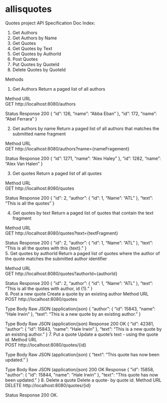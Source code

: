 # allisquotes
Quotes project
API Specification Doc
Index:


1. Get Authors
2. Get Authors by Name
3. Get Quotes
4. Get Quotes by Text
5. Get Quotes by AuthorId
6. Post Quotes
7. Put Quotes by QuoteId
8. Delete Quotes by QuoteId


























Methods
1. Get Authors
Return a paged list of all authors


Method
	URL            
	GET
	http://localhost:8080/authors
	

Status
	Response
	200
	{
         “id”: 126,
         “name”: “Abba Eban”
     },
         “id”: 172,
         “name”: “Abel Ferrara”
}


	

2. Get authors by name
Return a paged list of all authors that matches the submitted name fragment 


Method
	URL            
	GET
	http://localhost:8080/authors?name={nameFragement}
	

Status
	Response
	200
	{
         “id”: 1271,
         “name”: “Alex Haley”
     },
         “id”: 1282,
         “name”: “Alex Van Halen”
}
	



3. Get quotes
Return a paged list of all quotes


Method
	URL            
	GET
	http://localhost:8080/quotes
	

Status
	Response
	200
	{
    "id": 2,
    “author”: {
         “id”: 1,
         “Name”: “ATL”
     },
     “text”: “This is all the quotes”
}
	

4. Get quotes by text
Return a paged list of quotes that contain the text fragment


Method
	URL            
	GET
	http://localhost:8080/quotes?text={textFragment}
	

Status
	Response
	200
	{
    "id": 2,
    “author”: {
         “id”: 1,
         “Name”: “ATL”
     },
     “text”: “This is all the quotes with this {text}.”
}  
	5. Get quotes by authorId
Return a paged list of quotes where the author of the quote matches the submitted author identifier


Method
	URL            
	GET
	http://localhost:8080/quotes?authorId={authorId}
	

Status
	Response
	200
	{   "id": 2,
    “author”: {
         “id”: 1,
         “Name”: “ATL”
     },
     “text”: “This is all the quotes with author, id {1}.”
}  
	6. Post a new quote
Create a quote by an existing author
Method
	URL            
	POST
	http://localhost:8080/quotes
	

Type
	Body
	Raw JSON (application/json)
	{
    “author”: {
         “id”: 15843,
         “name”: “Hale Irwin”
     },
     “text”: “This is a new quote by an existing author.”
}
	

Type
	Body
	Raw JSON (application/json) Response 200 OK
	{   “id”: 42381,
    “author”: {
         “id”: 15843,
         “name”: “Hale Irwin”
     },
     “text”: “This is a new quote by an existing author.”
}
	7. Put a quote
Update a quote’s text - using the quote id.
Method
	URL            
	POST
	http://localhost:8080/quotes/{id}
	

Type
	Body
	Raw JSON (application/json)
	{
     “text”: “This quote has now been updated.”
}
	

Type
	Body
	Raw JSON (application/json) 200 OK Response
	{
    "id": 15858,
    "author": {
        "id": 15844,
        "name": "Hale Irwin"
    },
    "text": "This quote has now been updated."
}
	8. Delete a quote
Delete a quote- by quote id.
Method
	URL            
	DELETE
	http://localhost:8080/quotes/{id}
	

Status
	Response
	200
	OK.
